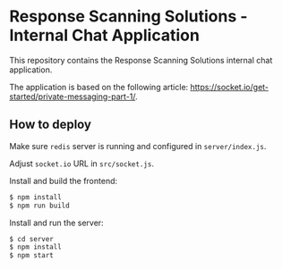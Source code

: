 # Response Scanning Solutions - Internal Chat Application

This repository contains the Response Scanning Solutions internal chat application.

The application is based on the following article: https://socket.io/get-started/private-messaging-part-1/.

## How to deploy

Make sure `redis` server is running and configured in `server/index.js`.

Adjust `socket.io` URL in `src/socket.js`.

Install and build the frontend:

```bash
$ npm install
$ npm run build
```

Install and run the server:

```bash
$ cd server
$ npm install
$ npm start
```
